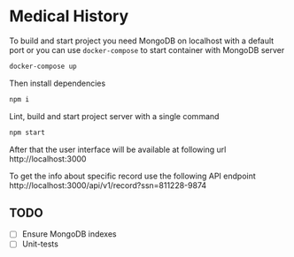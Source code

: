 # Medical History

To build and start project you need MongoDB on localhost with a default port or you can use
`docker-compose` to start container with MongoDB server

```bash
docker-compose up
```

Then install dependencies

```bash
npm i
```

Lint, build and start project server with a single command

```bash
npm start
```

After that the user interface will be available at following url http://localhost:3000

To get the info about specific record use the following API endpoint http://localhost:3000/api/v1/record?ssn=811228-9874

## TODO

- [ ] Ensure MongoDB indexes
- [ ] Unit-tests
